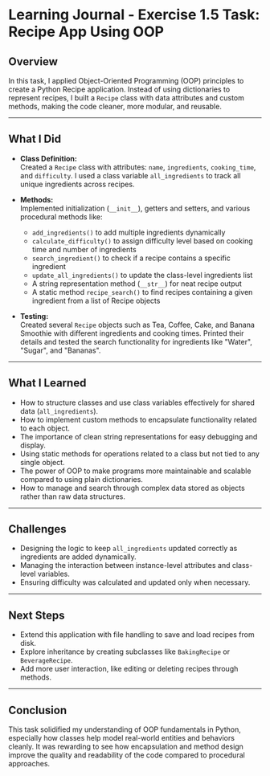 # Learning Journal - Exercise 1.5 Task: Recipe App Using OOP

## Overview

In this task, I applied Object-Oriented Programming (OOP) principles to create a Python Recipe application. Instead of using dictionaries to represent recipes, I built a `Recipe` class with data attributes and custom methods, making the code cleaner, more modular, and reusable.

---

## What I Did

- **Class Definition:**  
  Created a `Recipe` class with attributes: `name`, `ingredients`, `cooking_time`, and `difficulty`. I used a class variable `all_ingredients` to track all unique ingredients across recipes.

- **Methods:**  
  Implemented initialization (`__init__`), getters and setters, and various procedural methods like:
  - `add_ingredients()` to add multiple ingredients dynamically
  - `calculate_difficulty()` to assign difficulty level based on cooking time and number of ingredients
  - `search_ingredient()` to check if a recipe contains a specific ingredient
  - `update_all_ingredients()` to update the class-level ingredients list
  - A string representation method (`__str__`) for neat recipe output
  - A static method `recipe_search()` to find recipes containing a given ingredient from a list of Recipe objects

- **Testing:**  
  Created several `Recipe` objects such as Tea, Coffee, Cake, and Banana Smoothie with different ingredients and cooking times. Printed their details and tested the search functionality for ingredients like "Water", "Sugar", and "Bananas".

---

## What I Learned

- How to structure classes and use class variables effectively for shared data (`all_ingredients`).
- How to implement custom methods to encapsulate functionality related to each object.
- The importance of clean string representations for easy debugging and display.
- Using static methods for operations related to a class but not tied to any single object.
- The power of OOP to make programs more maintainable and scalable compared to using plain dictionaries.
- How to manage and search through complex data stored as objects rather than raw data structures.

---

## Challenges

- Designing the logic to keep `all_ingredients` updated correctly as ingredients are added dynamically.
- Managing the interaction between instance-level attributes and class-level variables.
- Ensuring difficulty was calculated and updated only when necessary.

---

## Next Steps

- Extend this application with file handling to save and load recipes from disk.
- Explore inheritance by creating subclasses like `BakingRecipe` or `BeverageRecipe`.
- Add more user interaction, like editing or deleting recipes through methods.

---

## Conclusion

This task solidified my understanding of OOP fundamentals in Python, especially how classes help model real-world entities and behaviors cleanly. It was rewarding to see how encapsulation and method design improve the quality and readability of the code compared to procedural approaches.
